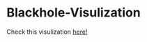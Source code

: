 # Blackhole-Visulization

Check this visulization [here!](https://urvisoni.github.io/Blackhole-Visulization/)
